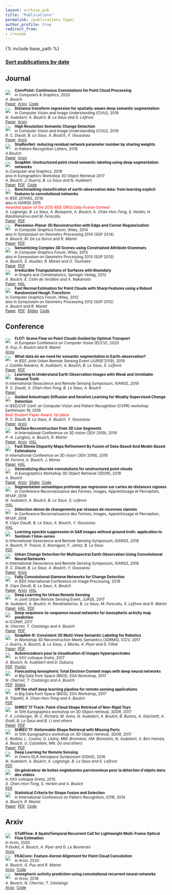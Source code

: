 ```yaml
---
layout: archive_pub
title: "Publications"
permalink: /publications_type/
author_profile: true
redirect_from:
- /resume
---
```

{% include base_path %}
### [Sort publications by date](/publications_year)

## Journal
<div class="archive__row"><img align="left" style="padding-right: 10px; padding-top: 5px; padding-bottom: 5px" src="/images/publications/2019-3DOR-conv.png"> 

<div class="archive__column_text"><small>
<b>ConvPoint: Continuous Convolutions for Point Cloud Processing</b><br/>in Computers & Graphics, 2020<br/><i>A. Boulch</i><br/><a href="https://www.sciencedirect.com/science/article/abs/pii/S0097849320300224">Paper</a>&nbsp;&nbsp;<a href="https://arxiv.org/abs/1904.02375">Arxiv</a>&nbsp;&nbsp;<a href="https://github.com/aboulch/ConvPoint">Code</a>&nbsp;&nbsp;</small></div></div>

<div class="archive__row"><img align="left" style="padding-right: 10px; padding-top: 5px; padding-bottom: 5px" src="/images/publications/2019-CVIU-distance.png"> 

<div class="archive__column_text"><small>
<b>Distance transform regression for spatially-aware deep semantic segmentation</b><br/>in Computer Vision and Image Understanding (CVIU), 2019<br/><i>N. Audebert, A. Boulch, B. Le Saux and S. Lefèvre</i><br/><a href="https://www.sciencedirect.com/science/article/pii/S1077314219301201">Paper</a>&nbsp;&nbsp;<a href="https://arxiv.org/abs/1909.01671">Arxiv</a>&nbsp;&nbsp;</small></div></div>

<div class="archive__row"><img align="left" style="padding-right: 10px; padding-top: 5px; padding-bottom: 5px" src="/images/publications/2018-CVIU-change.png"> 

<div class="archive__column_text"><small>
<b>High Resolution Semantic Change Detection</b><br/>in Computer Vision and Image Understanding (CVIU), 2019<br/><i>R. C. Daudt, B. Le Saux, A. Boulch, Y. Gousseau</i><br/><a href="https://www.sciencedirect.com/science/article/pii/S1077314219300992">Paper</a>&nbsp;&nbsp;<a href="https://arxiv.org/abs/1810.08452">Arxiv</a>&nbsp;&nbsp;</small></div></div>

<div class="archive__row"><img align="left" style="padding-right: 10px; padding-top: 5px; padding-bottom: 5px" src="/images/publications/2018-PRL-sharesnet.png"> 

<div class="archive__column_text"><small>
<b>ShaResNet: reducing residual network parameter number by sharing weights</b><br/>in Pattern Recognition Letters, 2018<br/><i>A.Boulch</i><br/><a href="https://www.sciencedirect.com/science/article/pii/S0167865518300060">Paper</a>&nbsp;&nbsp;<a href="https://arxiv.org/abs/1702.08782">Arxiv</a>&nbsp;&nbsp;</small></div></div>

<div class="archive__row"><img align="left" style="padding-right: 10px; padding-top: 5px; padding-bottom: 5px" src="/images/publications/2017-CAG-snapnet.png "> 

<div class="archive__column_text"><small>
<b>SnapNet: Unstructured point cloud semantic labeling using deep segmentation networks</b><br/>in Computer and Graphics, 2018<br/>also in Eurographics Workshop 3D Object Retrieval 2017<br/><i>A. Boulch, J. Guerry, B. Le Saux and N. Audebert</i><br/><a href="https://www.sciencedirect.com/science/article/pii/S0097849317301942">Paper</a>&nbsp;&nbsp;<a href="https://aboulch.github.io/files/2017_cag_snapNet.pdf">PDF</a>&nbsp;&nbsp;<a href="https://github.com/aboulch/snapnet">Code</a>&nbsp;&nbsp;</small></div></div>

<div class="archive__row"><img align="left" style="padding-right: 10px; padding-top: 5px; padding-bottom: 5px" src="/images/publications/2016-JSTARS-eo.png"> 

<div class="archive__column_text"><small>
<b>Benchmarking classification of earth-observation data: from learning explicit features to convolutional networks</b><br/>in IEEE JSTARS, 2016<br/>also in IGARSS 2015<br/><span style="color:red">Awarded paper of the 2015 IEEE GRSS Data Fusion Contest</span><br/><i>A. Lagrange, B. Le Saux, A. Beaupere, A. Boulch, A. Chan-Hon-Tong, S. Herbin, H. Randrianarivo and M. Ferecatu</i><br/><a href="https://ieeexplore.ieee.org/document/7326745">Paper</a>&nbsp;&nbsp;<a href="https://aboulch.github.io/files/2015_DFC_classif_benchmark.pdf">PDF</a>&nbsp;&nbsp;</small></div></div>

<div class="archive__row"><img align="left" style="padding-right: 10px; padding-top: 5px; padding-bottom: 5px" src="/images/publications/2014-CGF-recons.png"> 

<div class="archive__column_text"><small>
<b>Piecewise-Planar 3D Reconstruction with Edge and Corner Regularization</b><br/>in Computer Graphics Forum, Wiley, 2014<br/>also in Symposium on Geometry Processing 2014 (SGP 2014)<br/><i>A. Boulch, M. De La Gorce and R. Marlet</i><br/><a href="https://onlinelibrary.wiley.com/doi/abs/10.1111/cgf.12431">Paper</a>&nbsp;&nbsp;<a href="https://hal.archives-ouvertes.fr/hal-01099280/document">PDF</a>&nbsp;&nbsp;</small></div></div>

<div class="archive__row"><img align="left" style="padding-right: 10px; padding-top: 5px; padding-bottom: 5px" src="/images/publications/2013-CGF-grammars.png"> 

<div class="archive__column_text"><small>
<b>Semantizing Complex 3D Scenes using Constrained Attribute Grammars</b><br/>in Computer Graphics Forum, Wiley, 2013<br/>also in Symposium on Geometry Processing 2013 (SGP 2013)<br/><i>A. Boulch, S. Houllier, R. Marlet and O. Tournaire</i><br/><a href="https://onlinelibrary.wiley.com/doi/abs/10.1111/cgf.12170">Paper</a>&nbsp;&nbsp;<a href="https://aboulch.github.io/files/2013_sgp_boulch.pdf">PDF</a>&nbsp;&nbsp;</small></div></div>

<div class="archive__row"><img align="left" style="padding-right: 10px; padding-top: 5px; padding-bottom: 5px" src="/images/publications/2012-GaC-triangulation.png"> 

<div class="archive__column_text"><small>
<b>Irreducible Triangulations of Surfaces with Boundary</b><br/>in Graphs and Combinatorics, Springer Verlag, 2012<br/><i>A. Boulch, É. Colin de Verdière and A. Nakamoto</i><br/><a href="https://link.springer.com/article/10.1007/s00373-012-1244-1">Paper</a>&nbsp;&nbsp;<a href="https://hal.archives-ouvertes.fr/hal-01163747/document">HAL</a>&nbsp;&nbsp;</small></div></div>

<div class="archive__row"><img align="left" style="padding-right: 10px; padding-top: 5px; padding-bottom: 5px" src="/images/publications/2012-CGF-normals.png"> 

<div class="archive__column_text"><small>
<b>Fast Normal Estimation for Point Clouds with Sharp Features using a Robust Randomized Hough Transform</b><br/>in Computer Graphics Forum, Wiley, 2012<br/>also in Symposium on Geometry Processing 2012 (SGP 2012)<br/><i>A. Boulch and R. Marlet</i><br/><a href="https://onlinelibrary.wiley.com/doi/abs/10.1111/j.1467-8659.2012.03181.x">Paper</a>&nbsp;&nbsp;<a href="https://aboulch.github.io/files/2012_sgp_boulch.pdf">PDF</a>&nbsp;&nbsp;<a href="https://aboulch.github.io/files/talks/2012_sgp_boulch_slides.pdf">Slides</a>&nbsp;&nbsp;<a href="https://github.com/aboulch/normals_Hough">Code</a>&nbsp;&nbsp;</small></div></div>

## Conference
<div class="archive__row"><img align="left" style="padding-right: 10px; padding-top: 5px; padding-bottom: 5px" src="/images/publications/2020-ECCV-FLOT.png"> 

<div class="archive__column_text"><small>
<b>FLOT: Scene Flow on Point Clouds Guided by Optimal Transport</b><br/>in European Conference on Computer Vision (ECCV), 2020<br/><i>G. Puy, A. Boulch and R. Marlet</i><br/><a href="https://arxiv.org/abs/2007.11142">Arxiv</a>&nbsp;&nbsp;</small></div></div>

<div class="archive__row"><img align="left" style="padding-right: 10px; padding-top: 5px; padding-bottom: 5px" src="/images/publications/2019-JURSE-semi.png"> 

<div class="archive__column_text"><small>
<b>What data do we need for semantic segmentation in Earth-observation?</b><br/>in IEEE Joint Urban Remote Sensing Event (JURSE’2019), 2019<br/><i>J. Castillo Navarro, N. Audebert, A. Boulch, B. Le Saux, S. Lefèvre</i><br/><a href="https://ieeexplore.ieee.org/document/8809071">Paper</a>&nbsp;&nbsp;<a href="https://aboulch.github.io/files/2019_jurse_data.pdf">PDF</a>&nbsp;&nbsp;</small></div></div>

<div class="archive__row"><img align="left" style="padding-right: 10px; padding-top: 5px; padding-bottom: 5px" src="/images/publications/2019-IGARSS-eo.png "> 

<div class="archive__column_text"><small>
<b>Learning to Understand Earth Observation Images with Weak and Unreliable Ground Truth</b><br/>in International Geoscience and Remote Sensing Symposium, IGARSS, 2019<br/><i>R. C. Daudt, A. Chan-Hon-Tong, B. Le Saux, A. Boulch</i><br/><a href="https://ieeexplore.ieee.org/document/8898563">Paper</a>&nbsp;&nbsp;</small></div></div>

<div class="archive__row"><img align="left" style="padding-right: 10px; padding-top: 5px; padding-bottom: 5px" src="/images/publications/2019-CVPR-EarthVision-change.png"> 

<div class="archive__column_text"><small>
<b>Guided Anisotropic Diffusion and Iterative Learning for Weakly Supervised Change Detection</b><br/>in IEEE/CVF Conf. on Computer Vision and Pattern Recognition (CVPR) workshop EarthVision 19, 2019<br/><span style="color:red">Best Student Paper Award: 1st place</span><br/><i>R. C. Daudt, B. Le Saux, A. Boulch, Y. Gousseau</i><br/><a href="https://openaccess.thecvf.com/content_CVPRW_2019/papers/EarthVision/Daudt_Guided_Anisotropic_Diffusion_and_Iterative_Learning_for_Weakly_Supervised_Change_CVPRW_2019_paper.pdf">Paper</a>&nbsp;&nbsp;<a href="https://arxiv.org/abs/1904.08208">Arxiv</a>&nbsp;&nbsp;</small></div></div>

<div class="archive__row"><img align="left" style="padding-right: 10px; padding-top: 5px; padding-bottom: 5px" src="/images/publications/2019-3DV-line.png"> 

<div class="archive__column_text"><small>
<b>Surface Reconstruction from 3D Line Segments</b><br/>in International Conference on 3D vision (3DV 2019), 2019<br/><i>P.-A. Langlois, A. Boulch, R. Marlet</i><br/><a href="https://ieeexplore.ieee.org/abstract/document/8885913">Paper</a>&nbsp;&nbsp;<a href="https://arxiv.org/abs/1911.00451">Arxiv</a>&nbsp;&nbsp;<a href="https://hal.archives-ouvertes.fr/hal-02344362/">HAL</a>&nbsp;&nbsp;</small></div></div>

<div class="archive__row"><img align="left" style="padding-right: 10px; padding-top: 5px; padding-bottom: 5px" src="/images/publications/2019-3DV-disparity.png"> 

<div class="archive__column_text"><small>
<b>Fast Stereo Disparity Maps Refinement By Fusion of Data-Based And Model-Based Estimations</b><br/>in International Conference on 3D vision (3DV 2019), 2019<br/><i>M. Ferrera, A. Boulch, J. Moras</i><br/><a href="https://ieeexplore.ieee.org/abstract/document/8886031">Paper</a>&nbsp;&nbsp;<a href="https://hal.archives-ouvertes.fr/hal-02326896/document">HAL</a>&nbsp;&nbsp;</small></div></div>

<div class="archive__row"><img align="left" style="padding-right: 10px; padding-top: 5px; padding-bottom: 5px" src="/images/publications/2019-3DOR-conv.png "> 

<div class="archive__column_text"><small>
<b>Generalizing discrete convolutions for unstructured point clouds</b><br/>in Eurographics Workshop 3D Object Retrieval (3DOR), 2019<br/><i>A. Boulch</i><br/><a href="https://diglib.eg.org/handle/10.2312/3dor20191064">Paper</a>&nbsp;&nbsp;<a href="https://arxiv.org/abs/1904.02375">Arxiv</a>&nbsp;&nbsp;<a href="https://aboulch.github.io/files/talks/2019_3dor_conv_slides.pdf">Slides</a>&nbsp;&nbsp;<a href="https://github.com/aboulch/ConvPoint">Code</a>&nbsp;&nbsp;</small></div></div>

<div class="archive__row"><img align="left" style="padding-right: 10px; padding-top: 5px; padding-bottom: 5px" src="/images/publications/2019-RFIAP-distance.png"> 

<div class="archive__column_text"><small>
<b>Segmentation semantique profonde par regression sur cartes de distances signees</b><br/>in Conference Reconnaissance des Formes, Images, Apprentissage et Perception, RFIAP, 2018<br/><i>N. Audebert, A. Boulch, B. Le Saux, S. Lefevre</i><br/><a href="ttps://hal.archives-ouvertes.fr/hal-01809991v1">HAL</a>&nbsp;&nbsp;</small></div></div>

<div class="archive__row"><img align="left" style="padding-right: 10px; padding-top: 5px; padding-bottom: 5px" src="/images/publications/2018-ICIP-change.png"> 

<div class="archive__column_text"><small>
<b>Détection dense de changements par réseaux de neurones siamois</b><br/>in Conference Reconnaissance des Formes, Images, Apprentissage et Perception, RFIAP, 2018<br/><i>R. Caye Daudt, B. Le Saux, A. Boulch, Y. Gousseau</i><br/><a href="https://hal.archives-ouvertes.fr/hal-01823684">HAL</a>&nbsp;&nbsp;</small></div></div>

<div class="archive__row"><img align="left" style="padding-right: 10px; padding-top: 5px; padding-bottom: 5px" src="/images/publications/2018-IGARSS-denoising.png"> 

<div class="archive__column_text"><small>
<b>Learning speckle suppression in SAR images without ground truth: application to Sentinel-1 time-series</b><br/>in International Geoscience and Remote Sensing Symposium, IGARSS, 2018<br/><i>A. Boulch, P. Trouve, E. Koeniguer, F. Janez, B. Le Saux</i><br/><a href="https://aboulch.github.io/files/2018_igarss_denoising-sentinel.pdf">PDF</a>&nbsp;&nbsp;</small></div></div>

<div class="archive__row"><img align="left" style="padding-right: 10px; padding-top: 5px; padding-bottom: 5px" src="/images/publications/2018-IGARSS-change.png"> 

<div class="archive__column_text"><small>
<b>Urban Change Detection for Multispectral Earth Observation Using Convolutional Neural Networks</b><br/>in International Geoscience and Remote Sensing Symposium, IGARSS, 2018<br/><i>R. C. Daudt, B. Le Saux, A. Boulch, Y. Gousseau</i><br/><a href="https://ieeexplore.ieee.org/document/8518015">Paper</a>&nbsp;&nbsp;<a href="https://arxiv.org/abs/1810.08468">Arxiv</a>&nbsp;&nbsp;</small></div></div>

<div class="archive__row"><img align="left" style="padding-right: 10px; padding-top: 5px; padding-bottom: 5px" src="/images/publications/2018-ICIP-change.png"> 

<div class="archive__column_text"><small>
<b>Fully Convolutional Siamese Networks for Change Detection</b><br/>in IEEE International Conference on Image Processing, 2018<br/><i>R. Caye Daudt, B. Le Saux, A. Boulch</i><br/><a href="https://ieeexplore.ieee.org/document/8451652">Paper</a>&nbsp;&nbsp;<a href="https://arxiv.org/abs/1810.08462">Arxiv</a>&nbsp;&nbsp;<a href="https://hal.archives-ouvertes.fr/hal-01824557">HAL</a>&nbsp;&nbsp;</small></div></div>

<div class="archive__row"><img align="left" style="padding-right: 10px; padding-top: 5px; padding-bottom: 5px" src="/images/publications/2017-JURSE-deep.png"> 

<div class="archive__column_text"><small>
<b>Deep Learning for Urban Remote Sensing</b><br/>in Joint Urban Remote Sensing Event, JURSE, 2017<br/><i>N. Audebert, A. Boulch, H. Randrianarivo, B. Le Saux, M. Ferecatu, S. Lefèvre and R. Marlet</i><br/><a href="https://ieeexplore.ieee.org/document/7924536">Paper</a>&nbsp;&nbsp;<a href="https://hal.archives-ouvertes.fr/hal-01672854">HAL</a>&nbsp;&nbsp;<a href="https://aboulch.github.io/files/2017_jurse_deep.pdf">PDF</a>&nbsp;&nbsp;</small></div></div>

<div class="archive__row"><img align="left" style="padding-right: 10px; padding-top: 5px; padding-bottom: 5px" src="/images/publications/2017-ICONIP-space.png"> 

<div class="archive__column_text"><small>
<b>Deep sequence-to-sequence neural networks for ionospheric activity map prediction</b><br/>in ICONIP, 2017<br/><i>N. Cherrier, T. Castaings and A. Boulch</i><br/><a href="https://link.springer.com/chapter/10.1007/978-3-319-70139-4_55">Paper</a>&nbsp;&nbsp;<a href="https://aboulch.github.io/files/2017_iconip_spatial_forecasting.pdf">PDF</a>&nbsp;&nbsp;</small></div></div>

<div class="archive__row"><img align="left" style="padding-right: 10px; padding-top: 5px; padding-bottom: 5px" src="/images/publications/2017-ICCV-3DRMS-snapnetR.png"> 

<div class="archive__column_text"><small>
<b>SnapNet-R: Consistent 3D Multi-View Semantic Labeling for Robotics</b><br/>in Workshop 3D Reconstruction Meets Semantics (3DRMS), ICCV, 2017<br/><i>J. Guerry, A. Boulch, B. Le Saux, J. Moras, A. Plyer and D. Filliat</i><br/><a href="https://ieeexplore.ieee.org/document/8265294">Paper</a>&nbsp;&nbsp;<a href="https://openaccess.thecvf.com/content_ICCV_2017_workshops/papers/w13/Guerry_SnapNet-R_Consistent_3D_ICCV_2017_paper.pdf">PDF</a>&nbsp;&nbsp;</small></div></div>

<div class="archive__row"><img align="left" style="padding-right: 10px; padding-top: 5px; padding-bottom: 5px" src="/images/publications/2017-GRETSI-ae.png"> 

<div class="archive__column_text"><small>
<b>Autoencodeurs pour la visualisation d\'images hyperspectrales</b><br/>in XXV colloque Gretsi, 2017<br/><i>A. Boulch, N. Audebert and D. Dubucq</i><br/><a href="https://aboulch.github.io/files/2017_gretsi-autoencodeurs.pdf">PDF</a>&nbsp;&nbsp;<a href="https://aboulch.github.io/files/posters/2017_gretsi-autoencodeurs_poster.pdf">Poster</a>&nbsp;&nbsp;</small></div></div>

<div class="archive__row"><img align="left" style="padding-right: 10px; padding-top: 5px; padding-bottom: 5px" src="/images/publications/2017-ICONIP-space.png"> 

<div class="archive__column_text"><small>
<b>Forecasting ionospheric Total Electron Content maps with deep neural networks</b><br/>in Big Data from Space (BIDS), ESA Workshop, 2017<br/><i>N. Cherrier, T. Castaings and A. Boulch</i><br/><a href="https://aboulch.github.io/files/2017_bids_esa_forecasting.pdf">PDF</a>&nbsp;&nbsp;<a href="https://aboulch.github.io/files/talks/2017_bids_esa_forecasting_slides.pdf">Slides</a>&nbsp;&nbsp;</small></div></div>

<div class="archive__row"><img align="left" style="padding-right: 10px; padding-top: 5px; padding-bottom: 5px" src="/images/publications/2017-BIDS-shelf.png"> 

<div class="archive__column_text"><small>
<b>Off the shelf deep learning pipeline for remote sensing applications</b><br/>in Big Data from Space (BIDS), ESA Workshop, 2017<br/><i>R. Tripathi, A. Chan-Hon-Tong and A. Boulch</i><br/><a href="https://aboulch.github.io/files/2017_bids_esa_shelf-dl.pdf">PDF</a>&nbsp;&nbsp;</small></div></div>

<div class="archive__row"><img align="left" style="padding-right: 10px; padding-top: 5px; padding-bottom: 5px" src="/images/publications/2017-3DOR-SHREC-toys.png"> 

<div class="archive__column_text"><small>
<b>SHREC'17 Track: Point-Cloud Shape Retrieval of Non-Rigid Toys</b><br/>in 10th Eurographics workshop on 3D Object retrieval, 3DOR, 2017<br/><i>F. A. Limberger, W. C. Richard, M. Aono, N. Audebert, A. Boulch, B. Bustos, A. Giachetti, A. Godil, B. Le Saux and B. Li and others</i><br/><a href="https://diglib.eg.org/handle/10.2312/3dor20171056">Paper</a>&nbsp;&nbsp;<a href="https://aboulch.github.io/files/2017_3dor-shrec-toys.pdf">PDF</a>&nbsp;&nbsp;</small></div></div>

<div class="archive__row"><img align="left" style="padding-right: 10px; padding-top: 5px; padding-bottom: 5px" src="/images/publications/2017-3DOR-SHREC-shapes.png"> 

<div class="archive__column_text"><small>
<b>SHREC’17: Deformable Shape Retrieval with Missing Parts</b><br/>in 10th Eurographics workshop on 3D Object retrieval, 3DOR, 2017<br/><i>E. Rodola, L. Cosmo, O. Litany, MM. Bronstein, AM. Bronstein, N. Audebert, A. Ben Hamza, A. Boulch, U. Castellani, MN. Do and others</i><br/><a href="https://diglib.eg.org/handle/10.2312/3dor20171057">Paper</a>&nbsp;&nbsp;<a href="https://aboulch.github.io/files/2017_3dor-shrec-shapes.pdf">PDF</a>&nbsp;&nbsp;</small></div></div>

<div class="archive__row"><img align="left" style="padding-right: 10px; padding-top: 5px; padding-bottom: 5px" src="/images/publications/2016-ODAS-DL4RS.png"> 

<div class="archive__column_text"><small>
<b>Deep Learning for Remote Sensing</b><br/>in Onera-DLR Aerospace Symposium (ODAS), 2016<br/><i>N. Audebert, A. Boulch, A. Lagrange, B. Le Saux and S. Lefèvre</i><br/><a href="https://aboulch.github.io/files/2016_ODAS_DeepLearn4RemoteSensing.pdf">PDF</a>&nbsp;&nbsp;</small></div></div>

<div class="archive__row"><img align="left" style="padding-right: 10px; padding-top: 5px; padding-bottom: 5px" src="/images/publications/2015-GRETSI-boxes.png"> 

<div class="archive__column_text"><small>
<b>Un générateur de boites englobantes parcimonieux pour la détection d'objets dans des vidéos</b><br/>in XXV colloque Gretsi, 2015<br/><i>A. Chan-Hon-Tong, S. Herbin and A. Boulch</i><br/><a href="https://hal.archives-ouvertes.fr/hal-01175556/document">PDF</a>&nbsp;&nbsp;</small></div></div>

<div class="archive__row"><img align="left" style="padding-right: 10px; padding-top: 5px; padding-bottom: 5px" src="/images/publications/2014-ICPR-primitives.png"> 

<div class="archive__column_text"><small>
<b>Statistical Criteria for Shape Fusion and Selection</b><br/>in International Conference on Pattern Recognition, ICPR, 2014<br/><i>A. Boulch, R. Marlet</i><br/><a href="https://dl.acm.org/doi/abs/10.1109/ICPR.2014.171">Paper</a>&nbsp;&nbsp;<a href="https://aboulch.github.io/files/2014_icpr_boulch.pdf">PDF</a>&nbsp;&nbsp;<a href="https://github.com/aboulch/primitive_merging">Code</a>&nbsp;&nbsp;</small></div></div>

## Arxiv
<div class="archive__row"><img align="left" style="padding-right: 10px; padding-top: 5px; padding-bottom: 5px" src="/images/publications/2020-starflow.png"> 

<div class="archive__column_text"><small>
<b>STaRFlow: A SpatioTemporal Recurrent Cell for Lightweight Multi-Frame Optical Flow Estimation</b><br/>in Arxiv, 2020<br/><i>P.Godet, A. Boulch, A. Plyer and G. Le Besnerais</i><br/><a href="https://arxiv.org/abs/2007.05481">Arxiv</a>&nbsp;&nbsp;</small></div></div>

<div class="archive__row"><img align="left" style="padding-right: 10px; padding-top: 5px; padding-bottom: 5px" src="/images/publications/2020-fkaconv.png"> 

<div class="archive__column_text"><small>
<b>FKAConv: Feature-Kernel Alignment for Point Cloud Convolution</b><br/>in Arxiv, 2020<br/><i>A. Boulch, G. Puy and R. Marlet</i><br/><a href="https://arxiv.org/abs/2004.04462">Arxiv</a>&nbsp;&nbsp;<a href="https://github.com/valeoai/LightConvPoint">Code</a>&nbsp;&nbsp;</small></div></div>

<div class="archive__row"><img align="left" style="padding-right: 10px; padding-top: 5px; padding-bottom: 5px" src="/images/publications/2017-ICONIP-space.png"> 

<div class="archive__column_text"><small>
<b>Ionospheric activity prediction using convolutional recurrent neural networks</b><br/>in Arxiv, 2018<br/><i>A. Boulch, N. Cherrier, T. Castaings</i><br/><a href="https://arxiv.org/abs/1810.13273">Arxiv</a>&nbsp;&nbsp;<a href="ttps://github.com/aboulch/tec_prediction">Code</a>&nbsp;&nbsp;</small></div></div>

